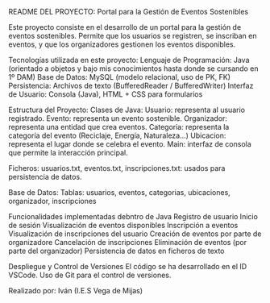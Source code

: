 README DEL PROYECTO: Portal para la Gestión de Eventos Sostenibles

Este proyecto consiste en el desarrollo de un portal para la gestión de eventos sostenibles. Permite que los usuarios se registren, se inscriban en eventos, y que los organizadores gestionen los eventos disponibles.

Tecnologías utilizada en este proyecto:
Lenguaje de Programación: Java (orientado a objetos y bajo mis conocimientos hasta donde se cursando en 1º DAM)
Base de Datos: MySQL (modelo relacional, uso de PK, FK)
Persistencia: Archivos de texto (BufferedReader / BufferedWriter)
Interfaz de Usuario: Consola (Java), HTML + CSS para formularios

Estructura del Proyecto:
Clases de Java:
Usuario: representa al usuario registrado.
Evento: representa un evento sostenible.
Organizador: representa una entidad que crea eventos.
Categoria: representa la categoría del evento (Reciclaje, Energía, Naturaleza...)
Ubicacion: representa el lugar donde se celebra el evento.
Main: interfaz de consola que permite la interacción principal.

Ficheros:
usuarios.txt, eventos.txt, inscripciones.txt: usados para persistencia de datos.

Base de Datos:
Tablas: usuarios, eventos, categorias, ubicaciones, organizador, inscripciones

Funcionalidades implementadas debntro de Java
Registro de usuario
Inicio de sesión
Visualización de eventos disponibles
Inscripción a eventos
Visualización de inscripciones del usuario
Creación de eventos por parte de organizadore
Cancelación de inscripciones
Eliminación de eventos (por parte del organizador)
Persistencia de datos en ficheros de texto

Despliegue y Control de Versiones
El código se ha desarrollado en el ID VSCode.
Uso de Git para el control de versiones.

Realizado por: Iván (I.E.S Vega de Mijas)

